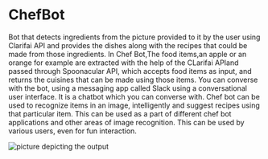 # ChefBot
Bot that detects ingredients from the picture provided to it by the user using Clarifai API and provides the dishes along with the recipes that could be made from those ingredients.
In Chef Bot,The food items,an apple or an orange for example are extracted with the help of the CLarifai APIand passed through Spoonacular API, which accepts food items as input, and returns the cuisines that can be made using those items. You can converse with the bot, using a messaging app called Slack using a conversational user interface. It is a chatbot which you can converse with.
Chef bot can be used to recognize items in an image, intelligently and suggest recipes using that particular item. This can be used as a part of different chef bot applications and other areas of image recognition. This can be used by various users, even for fun interaction. 

![picture depicting the output](https://github.com/parthsr/Slack_ChefBot/blob/master/c.jpg)

